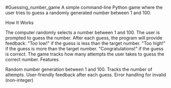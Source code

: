 #Guessing_number_game
A simple command-line Python game where the user tries to guess a randomly generated number between 1 and 100.

How It Works

The computer randomly selects a number between 1 and 100.
The user is prompted to guess the number.
After each guess, the program will provide feedback:
"Too low!" if the guess is less than the target number.
"Too high!" if the guess is more than the target number.
"Congratulations!" if the guess is correct.
The game tracks how many attempts the user takes to guess the correct number.
Features

Random number generation between 1 and 100.
Tracks the number of attempts.
User-friendly feedback after each guess.
Error handling for invalid (non-integer) 
